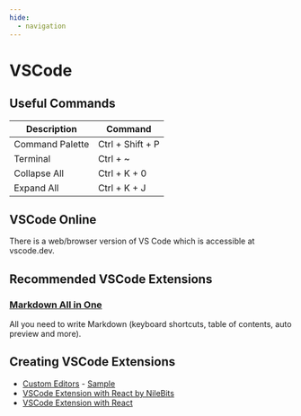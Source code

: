```yaml
---
hide:
  - navigation
---
```


# VSCode

## Useful Commands
| Description  | Command      |
| ------------ | ------------ |
| Command Palette | Ctrl + Shift + P |
| Terminal     | Ctrl + ~     |
| Collapse All | Ctrl + K + 0 |
| Expand All   | Ctrl + K + J |

## VSCode Online
There is a web/browser version of VS Code which is accessible at vscode.dev.

## Recommended VSCode Extensions

### [Markdown All in One](https://marketplace.visualstudio.com/items?itemName=yzhang.markdown-all-in-one)
All you need to write Markdown (keyboard shortcuts, table of contents, auto preview and more).

## Creating VSCode Extensions
- [Custom Editors](https://code.visualstudio.com/api/extension-guides/custom-editors) - [Sample](https://github.com/microsoft/vscode-extension-samples/tree/main/custom-editor-sample)
- [VSCode Extension with React by NileBits](https://www.nilebits.com/blog/2024/04/vs-code-react-typescript-tailwind/)
- [VSCode Extension with React](https://dev.to/rakshit47/create-vs-code-extension-with-react-typescript-tailwind-1ba6)



